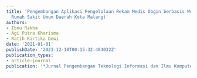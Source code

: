 ```yaml
---
title: 'Pengembangan Aplikasi Pengelolaan Rekam Medis Obgin berbasis Web (Studi Kasus:
  Rumah Sakit Umum Daerah Kota Malang)'
authors:
- Ibnu Rakha
- Agi Putra Kharisma
- Ratih Kartika Dewi
date: '2021-01-01'
publishDate: '2023-12-10T00:15:32.404032Z'
publication_types:
- article-journal
publication: '*Jurnal Pengembangan Teknologi Informasi dan Ilmu Komputer*'
---
```

